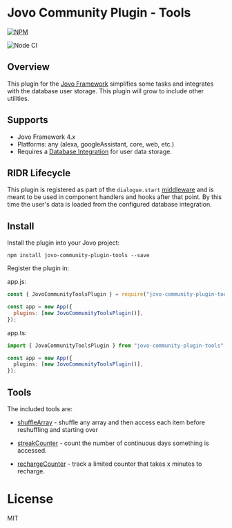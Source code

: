 # Jovo Community Plugin - Tools

[![NPM](https://nodei.co/npm/jovo-community-plugin-tools.png)](https://nodei.co/npm/jovo-community-plugin-tools/)

![Node CI](https://github.com/jovo-community/jovo-community-plugin-tools/workflows/Build/badge.svg)

## Overview

This plugin for the [Jovo Framework](https://github.com/jovotech/jovo-framework) simplifies some tasks and integrates with the database user storage. This plugin will grow to include other utilities.

## Supports

- Jovo Framework 4.x
- Platforms: any (alexa, googleAssistant, core, web, etc.)
- Requires a [Database Integration](https://www.jovo.tech/docs/databases) for user data storage.

## RIDR Lifecycle

This plugin is registered as part of the `dialogue.start` [middleware](https://www.jovo.tech/docs/middlewares#ridr-middlewares) and is meant to be used in component handlers and hooks after that point. By this time the user's data is loaded from the configured database integration.


## Install

Install the plugin into your Jovo project:

`npm install jovo-community-plugin-tools --save`

Register the plugin in:

app.js:

```javascript
const { JovoCommunityToolsPlugin } = require("jovo-community-plugin-tools");

const app = new App({
  plugins: [new JovoCommunityToolsPlugin()],
});
```

app.ts:

```typescript
import { JovoCommunityToolsPlugin } from "jovo-community-plugin-tools";

const app = new App({
  plugins: [new JovoCommunityToolsPlugin()],
});
```

## Tools

The included tools are:

- [shuffleArray](./src/tools/docs/ShuffleArray.md) - shuffle any array and then access each item before reshuffling and starting over

- [streakCounter](./src/tools/docs/StreakCounter.md) - count the number of continuous days something is accessed.

- [rechargeCounter](./src/tools/docs/RechargeCounter.md) - track a limited counter that takes x minutes to recharge.

# License

MIT